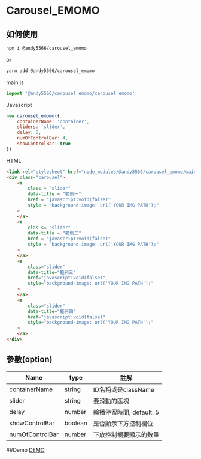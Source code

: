 # Carousel_EMOMO

## 如何使用
```bash
npm i @andy5566/carousel_emomo
```
or
```bash
yarn add @andy5566/carousel_emomo
```
main.js
```javascript
import '@andy5566/carousel_emomo/carousel_emomo'
```

Javascript
```javascript
new carousel_emomo({
    containerName: 'container',
    sliders: 'slider',
    delay: 5,
    numOfControlBar: 4,
    showControlBar: true
})
```

HTML
```html
<link rel="stylesheet" href="node_modules/@andy5566/carousel_emomo/main.css">
<div class="carousel">
    <a
        class = "slider"
        data-title = "範例一"
        href = "javascript:void(false)"
        style = "background-image: url('YOUR IMG PATH');"
    >
    </a>
    <a
        clas s= "slider"
        data-title = "範例二"
        href = "javascript:void(false)"
        style = "background-image: url('YOUR IMG PATH');"
    >
    </a>
    <a
        class="slider"
        data-title="範例三"
        href="javascript:void(false)"
        style="background-image: url('YOUR IMG PATH');"
    >
    </a>
    <a
        class="slider"
        data-title="範例四"
        href="javascript:void(false)"
        style="background-image: url('YOUR IMG PATH');"
    >
    </a>
</div>
```
## 參數(option)
| Name     | type | 註解 | 
| ---      | ---       | ---
| containerName | string  | ID名稱或是className
| slider     |    string    | 要滑動的區塊
| delay | number | 輪播停留時間, default: 5
| showControlBar | boolean | 是否顯示下方控制欄位
| numOfControlBar | number | 下放控制欄要顯示的數量


##Demo
[DEMO](https://andy5566w.github.io/carousel_emomo/)